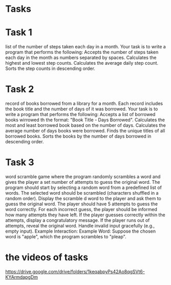 # Tasks

# Task 1

list of the number of steps taken each day in a month. Your task is to write a program that performs the following:
Accepts the number of steps taken each day in the month as numbers separated by spaces.
Calculates the highest and lowest step counts.
Calculates the average daily step count.
Sorts the step counts in descending order.

# Task 2

record of books borrowed from a library for a month. Each record includes the book title and the number of days  of it was borrowed. Your task is to write a program that performs the following:
Accepts a list of borrowed books wirrowed th the format: "Book Title - Days Borrowed".
Calculates the most and least borrowed book based on the number of days.
Calculates the average number of days books were borrowed.
Finds the unique titles of all borrowed books.
Sorts the books by the number of days borrowed in descending order.

# Task 3

word scramble game where the program randomly scrambles a word and gives the player a set number of attempts to guess the original word.
The program should start by selecting a random word from a predefined list of words.
The selected word should be scrambled (characters shuffled in a random order).
Display the scramble	d word to the player and ask them to guess the original word.
The player should have 5 attempts to guess the word correctly.
For each incorrect guess, the player should be informed how many attempts they have left.
If the player guesses correctly within the attempts, display a congratulatory message.
If the player runs out of attempts, reveal the original word.
Handle invalid input gracefully (e.g., empty input).
Example Interaction:
Example Word:
Suppose the chosen word is "apple", which the program scrambles to "pleap".

# the videos of tasks
https://drive.google.com/drive/folders/1keqabpyPs42Ao8qgSVt6-KYArmdapgDm
